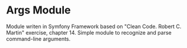 Args Module 
========================

Module writen in Symfony Framework based on "Clean Code. Robert C. Martin" exercise, chapter 14. Simple module to recognize and parse command-line arguments.  